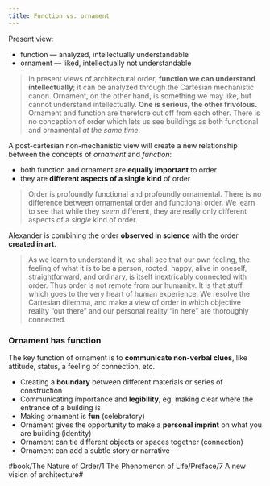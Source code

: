 ```yaml
---
title: Function vs. ornament
---
```


Present view:

- function — analyzed, intellectually understandable
- ornament — liked, intellectually not understandable

> In present views of architectural order, **function we can understand intellectually**; it can be analyzed through the Cartesian mechanistic canon. Ornament, on the other hand, is something we may like, but cannot understand intellectually. **One is serious, the other frivolous.** Ornament and function are therefore cut off from each other. There is no conception of order which lets us see buildings as both functional and ornamental *at the same time*.

A post-cartesian non-mechanistic view will create a new relationship between the concepts of *ornament* and *function*:

- both function and ornament are **equally important** to order
- they are **different aspects of a single kind** of order

> Order is profoundly functional and profoundly ornamental. There is no difference between ornamental order and functional order. We learn to see that while they *seem* different, they are really only different aspects of a *single* kind of order.

Alexander is combining the order **observed in science** with the order **created in art**.

> As we learn to understand it, we shall see that our own feeling, the feeling of what it is to be a person, rooted, happy, alive in oneself, straightforward, and ordinary, is itself inextricably connected with order. Thus order is not remote from our humanity. It is that stuff which goes to the very heart of human experience. We resolve the Cartesian dilemma, and make a view of order in which objective reality “out there” and our personal reality “in here” are thoroughly connected.

### Ornament has function
The key function of ornament is to **communicate non-verbal clues**, like attitude, status, a feeling of connection, etc.

- Creating a **boundary** between different materials or series of construction
- Communicating importance and **legibility**, eg. making clear where the entrance of a building is
- Making ornament is **fun** (celebratory)
- Ornament gives the opportunity to make a **personal imprint** on what you are building (identity)
- Ornament can tie different objects or spaces together (connection)
- Ornament can add a subtle story or narrative

#book/The Nature of Order/1 The Phenomenon of Life/Preface/7 A new vision of architecture#

